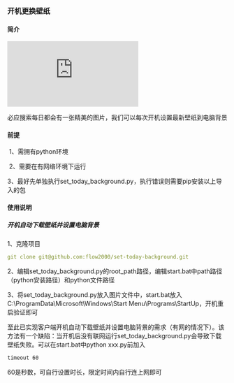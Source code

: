 ### 开机更换壁纸

#### 简介

![](https://bing.panghai.top/php/today.php)

​		必应搜索每日都会有一张精美的图片，我们可以每次开机设置最新壁纸到电脑背景

#### 前提

​		1、需拥有python环境

​		2、需要在有网络环境下运行

​    	3、最好先单独执行set_today_background.py，执行错误则需要pip安装以上导入的包

#### 使用说明

##### 开机自动下载壁纸并设置电脑背景

1、克隆项目

```yml
git clone git@github.com:flow2000/set-today-background.git
```

2、编辑set_today_background.py的root_path路径，编辑start.bat中path路径（python安装路径）和python文件路径

3、将set_today_background.py放入图片文件中，start.bat放入C:\ProgramData\Microsoft\Windows\Start Menu\Programs\StartUp，开机重启验证即可

​		至此已实现客户端开机自动下载壁纸并设置电脑背景的需求（有网的情况下）。该方法有一个缺陷：当开机后没有联网运行set_today_background.py会导致下载壁纸失败。可以在start.bat中python xxx.py前加入

```bat
timeout 60
```

60是秒数，可自行设置时长，限定时间内自行连上网即可